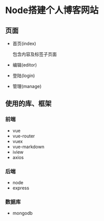 # Node搭建个人博客网站
## 页面
* 首页(index)

  包含内容及标签子页面
  
* 编辑(editor)
* 登陆(login)
* 管理(manage)

## 使用的库、框架
### 前端
* vue
* vue-router
* vuex
* vue-markdown
* iview
* axios

### 后端
* node
* express

### 数据库
* mongodb
